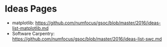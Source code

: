 # Ideas Pages

- matplotlib: https://github.com/numfocus/gsoc/blob/master/2016/ideas-list-matplotlib.md
- Software Carpentry: https://github.com/numfocus/gsoc/blob/master/2016/ideas-list-swc.md
